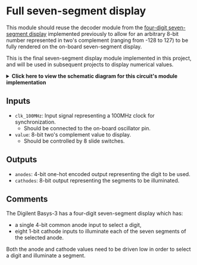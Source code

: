 # Full seven-segment display

This module should reuse the decoder module from the [four-digit seven-segment display](../1-four-digit-seven-segment-display/) implemented previously to allow for an arbitrary 8-bit number represented in two's complement (ranging from -128 to 127) to be fully rendered on the on-board seven-segment display.

This is the final seven-segment display module implemented in this project, and will be used in subsequent projects to display numerical values.

<details>
<summary>
    <b>Click here to view the schematic diagram for this circuit's module implementation</b>
</summary>
<p>
    <br/>
    <img src="schematic.png"/>
</p>
</details>

## Inputs

- `clk_100MHz`: Input signal representing a 100MHz clock for synchronization.
  - Should be connected to the on-board oscillator pin.
- `value`: 8-bit two's complement value to display.
  - Should be controlled by 8 slide switches.

## Outputs

- `anodes`: 4-bit one-hot encoded output representing the digit to be used.
- `cathodes`: 8-bit output representing the segments to be illuminated.

## Comments

The Digilent Basys-3 has a four-digit seven-segment display which has:

- a single 4-bit common anode input to select a digit,
- eight 1-bit cathode inputs to illuminate each of the seven segments of the selected anode.

Both the anode and cathode values need to be driven low in order to select a digit and illuminate a segment.
